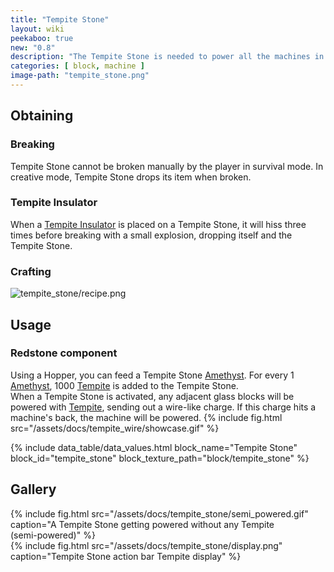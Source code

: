 ```yaml
---
title: "Tempite Stone"
layout: wiki
peekaboo: true
new: "0.8"
description: "The Tempite Stone is needed to power all the machines in TTB. Without it, your machines can't work!"
categories: [ block, machine ]
image-path: "tempite_stone.png"
---
```


## Obtaining
### Breaking
Tempite Stone cannot be broken manually by the player in survival mode. In creative mode, Tempite Stone drops its item when broken.
### Tempite Insulator
When a [Tempite Insulator](/wiki/Tempite_Insulator) is placed on a Tempite Stone, it will hiss three times before breaking with a small explosion, dropping itself and the Tempite Stone.
### Crafting
![tempite_stone/recipe.png](/assets/docs/tempite_stone/recipe.png)

## Usage
### Redstone component
Using a Hopper, you can feed a Tempite Stone [Amethyst](/wiki/Amethyst). For every 1 [Amethyst](/wiki/Amethyst), 1000 [Tempite](/wiki/Tempite) is added to the Tempite Stone.  
When a Tempite Stone is activated, any adjacent glass blocks will be powered with [Tempite](/wiki/Tempite), sending out a wire-like charge. If this charge hits a machine's back, the machine will be powered.
{% include fig.html src="/assets/docs/tempite_wire/showcase.gif" %}

{% include data_table/data_values.html block_name="Tempite Stone" block_id="tempite_stone" block_texture_path="block/tempite_stone" %}

## Gallery
{% include fig.html src="/assets/docs/tempite_stone/semi_powered.gif" caption="A Tempite Stone getting powered without any Tempite<br>(semi-powered)" %}
<br>
{% include fig.html src="/assets/docs/tempite_stone/display.png" caption="Tempite Stone action bar Tempite display" %}
